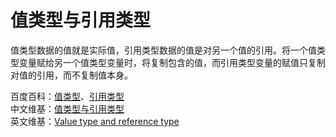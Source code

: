 # 值类型与引用类型

值类型数据的值就是实际值，引用类型数据的值是对另一个值的引用。将一个值类型变量赋给另一个值类型变量时，将复制包含的值，而引用类型变量的赋值只复制对值的引用，而不复制值本身。

百度百科：[值类型](https://baike.baidu.com/item/值类型)、[引用类型](https://baike.baidu.com/item/引用类型)  
中文维基：[值类型与引用类型](https://zh.wikipedia.org/wiki/值类型与引用类型)  
英文维基：[Value type and reference type](https://en.wikipedia.org/wiki/Value_type_and_reference_type)
